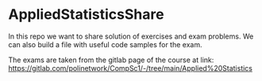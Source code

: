# AppliedStatisticsShare
In this repo we want to share solution of exercises and exam problems. We can also build a file with useful code samples for the exam.

The exams are taken from the gitlab page of the course at link: 
https://gitlab.com/polinetwork/CompSc1/-/tree/main/Applied%20Statistics
